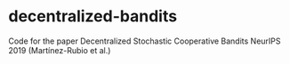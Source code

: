 # decentralized-bandits
Code for the paper Decentralized Stochastic Cooperative Bandits NeurIPS 2019 (Martínez-Rubio et al.)
